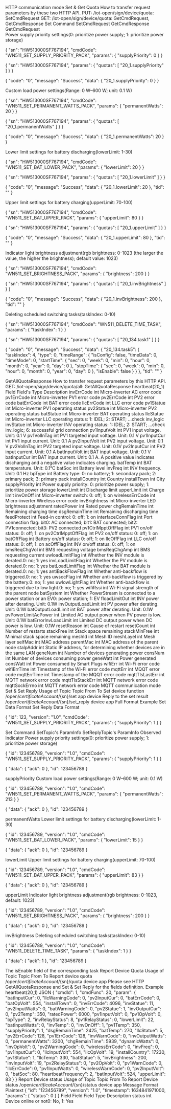HTTP communication mode
Set & Get Quota
How to transfer request parameters by these two HTTP API.
PUT: /iot-open/sign/device/quota: SetCmdRequest
GET: /iot-open/sign/device/quota: GetCmdRequest, GetCmdResponse
Set Command	SetCmdRequest	GetCmdResponse
GetCmdRequest	
Power supply priority settings(0: prioritize power supply; 1: prioritize power storage)
            
{
    "sn": "HW513000SF767194",
    "cmdCode": "WN511_SET_SUPPLY_PRIORITY_PACK",
    "params": {
        "supplyPriority": 0
    }
}
            
        
            
{
    "sn": "HW513000SF767194",
    "params": {
        "quotas": [
            "20_1.supplyPriority"
        ]
    }
}
            
        
            
{
    "code": "0",
    "message": "Success",
    "data": {
        "20_1.supplyPriority": 0
    }
}
            
        
Custom load power settings(Range: 0 W–600 W; unit: 0.1 W)
            
{
    "sn": "HW513000SF767194",
    "cmdCode": "WN511_SET_PERMANENT_WATTS_PACK",
    "params": {
        "permanentWatts": 20
    }
}
            
        
            
{
    "sn": "HW513000SF767194",
    "params": {
        "quotas": [
            "20_1.permanentWatts"
        ]
    }
}
            
        
            
{
    "code": "0",
    "message": "Success",
    "data": {
        "20_1.permanentWatts": 20
    }
}
            
        
Lower limit settings for battery discharging(lowerLimit: 1-30)
            
{
    "sn": "HW513000SF767194",
    "cmdCode": "WN511_SET_BAT_LOWER_PACK",
    "params": {
        "lowerLimit": 20
    }
}
            
        
            
{
    "sn": "HW513000SF767194",
    "params": {
        "quotas": [
            "20_1.lowerLimit"
        ]
    }
}
            
        
            
{
    "code": "0",
    "message": "Success",
    "data": {
        "20_1.lowerLimit": 20
    },
    "tid": ""
}
            
        
Upper limit settings for battery charging(upperLimit: 70-100)
            
{
    "sn": "HW513000SF767194",
    "cmdCode": "WN511_SET_BAT_UPPER_PACK",
    "params": {
        "upperLimit": 80
    }
}
            
        
            
{
    "sn": "HW513000SF767194",
    "params": {
        "quotas": [
            "20_1.upperLimit"
        ]
    }
}
            
        
            
{
    "code": "0",
    "message": "Success",
    "data": {
        "20_1.upperLimit": 80
    },
    "tid": ""
}
            
        
Indicator light brightness adjustment(rgb brightness: 0-1023 (the larger the value, the higher the brightness); default value: 1023)
            
{
    "sn": "HW513000SF767194",
    "cmdCode": "WN511_SET_BRIGHTNESS_PACK",
    "params": {
        "brightness": 200
    }
}
            
        
            
{
    "sn": "HW513000SF767194",
    "params": {
        "quotas": [
            "20_1.invBrightness"
        ]
    }
}
            
        
            
{
    "code": "0",
    "message": "Success",
    "data": {
        "20_1.invBrightness": 200
    },
    "tid": ""
}
            
        
Deleting scheduled switching tasks(taskIndex: 0-10)
            
{
    "sn": "HW513000SF767194",
    "cmdCode": "WN511_DELETE_TIME_TASK",
    "params": {
        "taskIndex": 1
    }
}
            
        
            
{
    "sn": "HW513000SF767194",
    "params": {
        "quotas": [
            "20_134.task1"
        ]
    }
}
            
        
            
{
    "code": "0",
    "message": "Success",
    "data": {
        "20_134.task5": {
            "taskIndex": 4,
            "type": 0,
            "timeRange": {
                "isConfig": false,
                "timeData": 0,
                "timeMode": 0,
                "startTime": {
                    "sec": 0,
                    "week": 0,
                    "min": 0,
                    "hour": 0,
                    "month": 0,
                    "year": 0,
                    "day": 0
                },
                "stopTime": {
                    "sec": 0,
                    "week": 0,
                    "min": 0,
                    "hour": 0,
                    "month": 0,
                    "year": 0,
                    "day": 0
                },
                "isEnable": false
            }
        }
    },
    "tid": ""
}
            
        
GetAllQuotaResponse
How to transfer request parameters by this HTTP API.
GET: /iot-open/sign/device/quota/all: GetAllQuotaResponse
heartbeat(20_1)
Field	Field's Type	Description
invErrCode
int
Micro-inverter AC error code
pv1ErrCode
int
Micro-inverter PV1 error code
pv2ErrCode
int
PV2 error code
batErrCode
int
BAT error code
llcErrCode
int
LLC error code
pv1Statue
int
Micro-inverter PV1 operating status
pv2Statue
int
Micro-inverter PV2 operating status
batStatue
int
Micro-inverter BAT operating status
llcStatue
int
Micro-inverter LLC operating status: 1: IDEL; 2: START; ...check inv_logic
invStatue
int
Micro-inverter INV operating status: 1: IDEL; 2: START; ...check inv_logic; 6: successful grid connection
pv1InputVolt
int
PV1 input voltage. Unit: 0.1 V
pv1VolInTag
int
PV1 targeted input voltage. Unit: 0.1 V
pv1InputCur
int
PV1 input current. Unit: 0.1 A
pv2InputVolt
int
PV2 input voltage. Unit: 0.1 V
pv2VolInTag
int
PV2 targeted input voltage. Unit: 0.1V
pv2InputCur
int
PV2 input current. Unit: 0.1 A
batInputVolt
int
BAT input voltage. Unit: 0.1 V
batInputCur
int
BAT input current. Unit: 0.1 A. A positive value indicates discharging and a negative value indicates charging.
batTemp
int
BAT temperature. Unit: 0.1°C
batSoc
int
Battery level
invFreq
int
INV frequency. Unit: 0.1 Hz
bpType
int
Battery type: 0: no battery; 1: secondary pack; 2: primary pack; 3: primary pack
installCountry
int
Country
installTown
int
City
supplyPriority
int
Power supply priority: 0: prioritize power supply; 1: prioritize power storage
lowerLimit
int
Discharge limit
upperLimit
int
Charge limit
invOnOff
int
Micro-inverter switch: 0: off; 1: on
wirelessErrCode
int
Micro-inverter Wireless error code
invBrightness
int
Micro-inverter LED brightness adjustment
ratedPower
int
Rated power
chgRemainTime
int
Remaining charging time
dsgRemainTime
int
Remaining discharging time
feedProtect
int
Feed-in control: 0: off; 1: on
interfaceConnFlag
int
Port connection flag: bit0: AC connected; bit1: BAT connected; bit2: PV1connected; bit3: PV2 connected
pv1CtrlMpptOffFlag
int
PV1 on/off status: 0: off; 1: on
pv2CtrlMpptOffFlag
int
PV2 on/off status: 0: off; 1: on
batOffFlag
int
Battery on/off status: 0: off; 1: on
llcOffFlag
int
LLC on/off status: 0: off; 1: on
acOffFlag
int
INV on/off status: 0: off; 1: on
bmsReqChgVol
int
BMS requesting voltage
bmsReqChgAmp
int
BMS requesting current
uwloadLimitFlag
int
Whether the INV module is derated.0: no; 1: yes
invLoadLimitFlag
int
Whether the PV module is derated.0: no; 1: yes
batLoadLimitFlag
int
Whether the BAT module is derated.0: no; 1: yes
antiBackFlowFlag
int
Whether anti-backflow is triggered.0: no; 1: yes
uwsocFlag
int
Whether anti-backflow is triggered by the battery.0: no; 1: yes
uwlowLightFlag
int
Whether anti-backflow is triggered due to low light.0: no; 1: yes
wifiRssi
int
Wi-Fi signal strength of the parent node
batSystem
int
Whether PowerStream is connected to a power station or an EV0: power station; 1: EV
floadLimitOut
int
INV power after derating. Unit: 0.1W
invOutputLoadLimit
int
PV power after derating. Unit: 0.1W
batOutputLoadLimit
int
BAT power after derating. Unit: 0.1W
pvPowerLimitAcPower
int
Limited AC output power when PV power is low. Unit: 0.1W
batErrorInvLoadLimit
int
Limited DC output power when DC power is low. Unit: 0.1W
resetReason
int
Cause of restart
resetCount
int
Number of restarts
stackFree
int
Stack space remaining
stackMinFree
int
Minimal stack space remaining
meshId
int
Mesh ID
meshLayel
int
Mesh layer
selfMac
int
MAC address
parentMac
int
MAC address of the parent node
staIpAddr
int
Static IP address, for determining whether devices are in the same LAN
geneNum
int
Number of devices generating power
consNum
int
Number of devices consuming power
geneWatt
int
Power generated
consWatt
int
Power consumed by Smart Plugs
wifiErr
int
Wi-Fi error code
wifiErrTime
int
Timestamp of the Wi-Fi error code
mqttErr
int
MQQT error code
mqttErrTime
int
Timestamp of the MQQT error code
mqttTlsLastErr
int
MQTT network error code
mqttTlsStackErr
int
MQTT network error code
mqttSockErrno
int
MQTT network error code
MQTT communication mode
Set & Set Reply
Usage of Topic	Topic	From	To
Set device function
/open/${certificateAccount}/${sn}/set
app
device
Reply to the set result
/open/${certificateAccount}/${sn}/set_reply
device
app
Full Format Example
Set Data Format	Set Reply Data Format
            
{
    "id": 123,
    "version": "1.0",
    "cmdCode": "WN511_SET_SUPPLY_PRIORITY_PACK",
    "params": {
        "supplyPriority": 1
    }
}
            
        
Set Command	SetTopic's ParamInfo	SetReplyTopic's ParamInfo	Observed Indicator
Power supply priority settings(0: prioritize power supply; 1: prioritize power storage)
            
{
    "id": 123456789,
    "version": "1.0",
    "cmdCode": "WN511_SET_SUPPLY_PRIORITY_PACK",
    "params": {
        "supplyPriority": 1
    }
}
            
        
            
{
    "data": {
        "ack": 0
    },
    "id": 123456789
}
            
        
supplyPriority
Custom load power settings(Range: 0 W–600 W; unit: 0.1 W)
            
{
    "id": 123456789,
    "version": "1.0",
    "cmdCode": "WN511_SET_PERMANENT_WATTS_PACK",
    "params": {
        "permanentWatts": 213
    }
}
            
        
            
{
    "data": {
        "ack": 0
    },
    "id": 123456789
}
            
        
permanentWatts
Lower limit settings for battery discharging(lowerLimit: 1-30)
            
{
    "id": 123456789,
    "version": "1.0",
    "cmdCode": "WN511_SET_BAT_LOWER_PACK",
    "params": {
        "lowerLimit": 15
    }
}
            
        
            
{
    "data": {
        "ack": 0
    },
    "id": 123456789
}
            
        
lowerLimit
Upper limit settings for battery charging(upperLimit: 70-100)
            
{
    "id": 123456789,
    "version": "1.0",
    "cmdCode": "WN511_SET_BAT_UPPER_PACK",
    "params": {
        "upperLimit": 83
    }
}
            
        
            
{
    "data": {
        "ack": 0
    },
    "id": 123456789
}
            
        
upperLimit
Indicator light brightness adjustment(rgb brightness: 0-1023, default: 1023)
            
{
    "id": 123456789,
    "version": "1.0",
    "cmdCode": "WN511_SET_BRIGHTNESS_PACK",
    "params": {
        "brightness": 200
    }
}
            
        
            
{
    "data": {
        "ack": 0
    },
    "id": 123456789
}
            
        
invBrightness
Deleting scheduled switching tasks(taskIndex: 0-10)
            
{
    "id": 123456789,
    "version": "1.0",
    "cmdCode": "WN511_DELETE_TIME_TASK",
    "params": {
        "taskIndex": 1
    }
}
            
        
            
{
    "data": {
        "ack": 1
    },
    "id": 123456789
}
            
        
The isEnable field of the corresponding task
Report Device Quota
Usage of Topic	Topic	From	To
Report device quota
/open/${certificateAccount}/${sn}/quota
device
app
Please see HTTP GetAllQuotaResponse and Set & Set Reply for the fields definition.
Example
heartbeat(20_1)
JSON
{
    "cmdId": 1,
    "cmdFunc": 20,
    "param": {
        "batInputCur": 0,
        "llcWarningCode": 0,
        "pv2InputCur": 0,
        "batErrCode": 0,
        "batOpVolt": 554,
        "installTown": 0,
        "invErrCode": 4096,
        "invStatue": 11,
        "pv2InputWatts": 0,
        "batWarningCode": 0,
        "pv2Statue": 1,
        "invOutputCur": 0,
        "pv2Temp": 350,
        "ratedPower": 6000,
        "pv1InputVolt": 0,
        "pv1OpVolt": 0,
        "bpType": 2,
        "invRelayStatus": 8,
        "pv1RelayStatus": 0,
        "lowerLimit": 22,
        "batInputWatts": 0,
        "invTemp": 0,
        "invOnOff": 1,
        "pv1Temp": 350,
        "supplyPriority": 1,
        "dsgRemainTime": 2425,
        "batTemp": 270,
        "llcStatue": 5,
        "pv2ErrCode": 128,
        "pv1ErrCode": 128,
        "invWarnCode": 0,
        "invOutputWatts": 0,
        "permanentWatts": 3200,
        "chgRemainTime": 5939,
        "dynamicWatts": 0,
        "invOpVolt": 0,
        "pv2WarningCode": 0,
        "wirelessErrCode": 0,
        "invFreq": 0,
        "pv1InputCur": 0,
        "llcInputVolt": 554,
        "llcOpVolt": 19,
        "installCountry": 17230,
        "pv1Statue": 1,
        "llcTemp": 330,
        "batStatue": 5,
        "invBrightness": 200,
        "invInputVolt": 19,
        "pv2RelayStatus": 0,
        "pv2OpVolt": 0,
        "pv1WarnCode": 0,
        "llcErrCode": 0,
        "pv1InputWatts": 0,
        "wirelessWarnCode": 0,
        "pv2InputVolt": 0,
        "batSoc": 80,
        "heartbeatFrequency": 2,
        "batInputVolt": 524,
        "upperLimit": 83
    }
}
Report Device status
Usage of Topic	Topic	From	To
Report Device status
/open/${certificateAccount}/${sn}/status
device
app
Message Format
Plaintext
{
    "id": "123456789",
    "version": "1.0",
    "timestamp": 1634841971000,
    "params": {
        "status": 0
    }
}
Field
Field	Field Type	Description
status
int
Device online or not0: No, 1: Yes